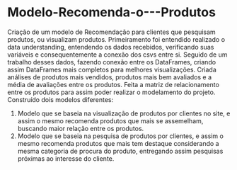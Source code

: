 # Modelo-Recomenda-o---Produtos
Criação de um modelo de Recomendação para clientes que pesquisam produtos, ou visualizam produtos.
Primeiramento foi entendido realizado o data understanding, entendendo os dados recebidos, verificando suas variáveis e consequentemente a conexão dos csvs entre si.
Seguido de um trabalho desses dados, fazendo conexão entre os DataFrames, criando assim DataFrames mais completos para melhores visualizações.
Criada análises de produtos mais vendidos, produtos mais bem avaliados e a média de avaliações entre os produtos.
Feita a matriz de relacionamento entre os produtos para assim poder realizar o modelamento do projeto.
Construído dois modelos diferentes:
1) Modelo que se baseia na visualização de produtos por clientes no site, e assim o mesmo recomenda produtos que mais se assemelham, buscando maior relação entre os produtos.
2) Modelo que se baseia na pesquisa de produtos por clientes, e assim o mesmo recomenda produtos que mais tem destaque considerando a mesma categoria de procura do produto, entregando assim pesquisas próximas ao interesse do cliente.
